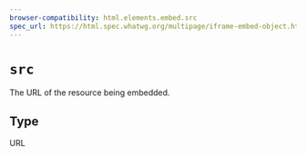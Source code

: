 ```yaml
---
browser-compatibility: html.elements.embed.src
spec_url: https://html.spec.whatwg.org/multipage/iframe-embed-object.html#attr-embed-src
---
```


# `src`

The URL of the resource being embedded.

## Type

URL
